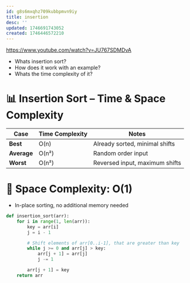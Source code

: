 ```yaml
---
id: g8s6mxqhz709kubbpmvn9iy
title: insertion
desc: ''
updated: 1746691743052
created: 1746446572210
---
```



https://www.youtube.com/watch?v=JU767SDMDvA


- Whats insertion sort?
- How does it work with an example?
- Whats the time complexity of it?


# 📊 Insertion Sort – Time & Space Complexity
| Case        | Time Complexity | Notes                                        |
|-------------|------------------|----------------------------------------------|
| **Best**    | O(n)             | Already sorted, minimal shifts               |
| **Average** | O(n²)            | Random order input                           |
| **Worst**   | O(n²)            | Reversed input, maximum shifts               |

# 🧮 Space Complexity: **O(1)**
- In-place sorting, no additional memory needed

```python
def insertion_sort(arr):
    for i in range(1, len(arr)):
        key = arr[i]
        j = i - 1

        # Shift elements of arr[0..i-1], that are greater than key
        while j >= 0 and arr[j] > key:
            arr[j + 1] = arr[j]
            j -= 1

        arr[j + 1] = key
    return arr
```